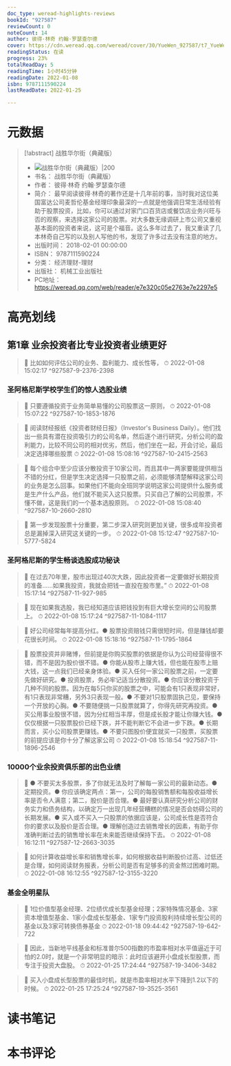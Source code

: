 ```yaml
---
doc_type: weread-highlights-reviews
bookId: "927587"
reviewCount: 0
noteCount: 14
author: 彼得·林奇 约翰·罗瑟查尔德
cover: https://cdn.weread.qq.com/weread/cover/30/YueWen_927587/t7_YueWen_927587.jpg
readingStatus: 在读
progress: 23%
totalReadDay: 5
readingTime: 1小时45分钟
readingDate: 2022-01-08
isbn: 9787111590224
lastReadDate: 2022-01-25

---
```

# 元数据
> [!abstract] 战胜华尔街（典藏版）
> - ![ 战胜华尔街（典藏版）|200](https://cdn.weread.qq.com/weread/cover/30/YueWen_927587/t7_YueWen_927587.jpg)
> - 书名： 战胜华尔街（典藏版）
> - 作者： 彼得·林奇 约翰·罗瑟查尔德
> - 简介： 最早阅读彼得·林奇的著作还是十几年前的事，当时我对这位美国富达公司麦哲伦基金经理印象最深的一点就是他强调日常生活经验有助于股票投资，比如，你可以通过对家门口百货店或餐饮店业务兴旺与否的观察，来选择这家公司的股票。对大多数无缘调研上市公司又重视基本面的投资者来说，这可是个福音。这么多年过去了，我又重读了几本林奇自己写的以及别人写他的书，发现了许多过去没有注意的地方。
> - 出版时间： 2018-02-01 00:00:00
> - ISBN： 9787111590224
> - 分类： 经济理财-理财
> - 出版社： 机械工业出版社
> - PC地址：https://weread.qq.com/web/reader/e7e320c05e2763e7e2297e5

# 高亮划线

## 第1章 业余投资者比专业投资者业绩更好

> 📌 比如如何评估公司的业务、盈利能力、成长性等， 
> ⏱ 2022-01-08 15:02:17 ^927587-9-2376-2398

### 圣阿格尼斯学校学生们的惊人选股业绩

> 📌 只要遵循投资于业务简单易懂的公司股票这一原则， 
> ⏱ 2022-01-08 15:07:22 ^927587-10-1853-1876

> 📌 阅读财经报纸《投资者财经日报》（Investor's Business Daily）。他们找出一些具有潜在投资吸引力的公司名单，然后逐个进行研究，分析公司的盈利能力，比较不同公司的相对优劣，然后，他们坐在一起，开会讨论，最后决定选择哪些股票 
> ⏱ 2022-01-08 15:08:16 ^927587-10-2415-2563

> 📌 每个组合中至少应该分散投资于10家公司，而且其中一两家要能提供相当不错的分红，但是学生决定选择一只股票之前，必须能够清楚解释这家公司的业务是怎么回事。如果他们不能向全班同学说明这家公司提供什么服务或是生产什么产品，他们就不能买入这只股票。只买自己了解的公司股票，不懂不做，这是我们的一个基本选股原则。 
> ⏱ 2022-01-08 15:08:40 ^927587-10-2660-2810

> 📌 第一步发现股票十分重要，第二步深入研究则更加关键，很多成年投资者总是漏掉深入研究这关键的一步。 
> ⏱ 2022-01-08 15:12:47 ^927587-10-5777-5824

### 圣阿格尼斯的学生畅谈选股成功秘诀

> 📌 在过去70年里，股市出现过40次大跌，因此投资者一定要做好长期投资的准备……如果我投资，我就会把钱一直投在股市里。” 
> ⏱ 2022-01-08 15:17:14 ^927587-11-927-985

> 📌 现在如果我选股，我已经知道应该把钱投到有巨大增长空间的公司股票上。 
> ⏱ 2022-01-08 15:17:24 ^927587-11-1084-1117

> 📌 好公司经常每年提高分红。● 股票投资赔钱只需很短时间，但是赚钱却要花很长时间。 
> ⏱ 2022-01-08 15:18:16 ^927587-11-1795-1864

> 📌 股票投资并非赌博，但前提是你购买股票的依据是你认为公司经营得很不错，而不是因为股价很不错。● 你能从股市上赚大钱，但也能在股市上赔大钱，这一点我们已经亲身体验。● 买入任何一家公司股票之前，一定要先做好研究。● 投资股票，务必牢记适当分散投资。● 你应该分散投资于几种不同的股票。因为在每5只你买的股票之中，可能会有1只表现非常好，有1只表现非常糟，另外3只表现一般。● 不要对1只股票固执己见，要保持一个开放的心胸。● 不要随便挑一只股票就算了，你得先研究再投资。● 买公用事业股很不错，因为分红相当丰厚，但是成长股才能让你赚大钱。● 仅仅根据一只股票股价已经下跌，并不能判断它不会进一步下跌。● 长期而言，买小公司股票更赚钱。● 不要只图股价便宜就买一只股票，买股票的前提应该是你十分了解这家公司 
> ⏱ 2022-01-08 15:18:54 ^927587-11-1896-2546

### 10000个业余投资俱乐部的出色业绩

> 📌 ● 不要买太多股票，多了你就无法及时了解每一家公司的最新动态。● 定期投资。● 你应该确定两点：第一，公司的每股销售额和每股收益增长率是否令人满意；第二，股价是否合理。● 最好要认真研究分析公司的财务实力和债务结构，以确定万一出现几年经营糟糕的情况是否会妨碍公司的长期发展。● 买入或不买入一只股票的依据应该是，公司成长性是否符合你的要求以及股价是否合理。● 理解创造过去销售增长的因素，有助于你准确判断过去的销售增长率在未来能否继续保持下去。 
> ⏱ 2022-01-08 16:12:11 ^927587-12-2663-3035

> 📌 如何计算收益增长率和销售增长率，如何根据收益判断股价过高、过低还是合理，如何阅读财务报表，分析公司是否有足够多的资金熬过困难时期。 
> ⏱ 2022-01-08 16:12:55 ^927587-12-3155-3220

### 基金全明星队

> 📌 1位价值型基金经理、2位绩优成长型基金经理；2家特殊情况基金、3家资本增值型基金、1家小盘成长型基金、1家专门投资股利持续增长型公司的基金以及3家可转换债券基金 
> ⏱ 2022-01-18 09:44:42 ^927587-19-642-722

> 📌 因此，当新地平线基金和标准普尔500指数的市盈率相对水平值逼近于可怕的2.0时，就是一个非常明显的暗示：此时应该避开小盘成长型股票，而专注于投资大盘股。 
> ⏱ 2022-01-25 17:24:44 ^927587-19-3406-3482

> 📌 买入小盘成长型股票的最佳时机，就是市盈率相对水平下降到1.2以下的时候。 
> ⏱ 2022-01-25 17:25:24 ^927587-19-3525-3561

# 读书笔记

# 本书评论

